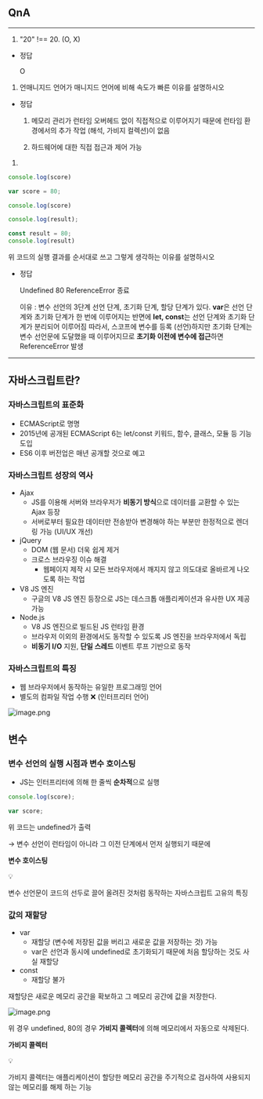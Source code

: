 ## QnA

---

1. "20" !== 20. (O, X)
- 정답
    
    O
    
1. 언매니지드 언어가 매니지드 언어에 비해 속도가 빠른 이유를 설명하시오
- 정답
    
    1. 메모리 관리가 런타임 오버헤드 없이 직접적으로 이루어지기 때문에 런타임 환경에서의 추가 작업 (해석, 가비지 컬렉션)이 없음
    
    2. 하드웨어에 대한 직접 접근과 제어 가능
    

1. 

```jsx
console.log(score)

var score = 80;

console.log(score)

console.log(result);

const result = 80;
console.log(result)
```

위 코드의 실행 결과를 순서대로 쓰고 그렇게 생각하는 이유를 설명하시오

- 정답
    
    Undefined
    80
    ReferenceError 종료
    
    이유 : 변수 선언의 3단계 선언 단계, 초기화 단계, 할당 단계가 있다.
    **var**은 선언 단계와 초기화 단계가 한 번에 이루어지는 반면에 
    **let, const**는 선언 단계와 초기화 단계가 분리되어 이루어짐
    따라서, 스코프에 변수를 등록 (선언)하지만 초기화 단계는 변수 선언문에 도달했을 때 이루어지므로 **초기화 이전에 변수에 접근**하면 ReferenceError 발생
    

---

## 자바스크립트란?

### 자바스크립트의 표준화

- ECMAScript로 명명
- 2015년에 공개된 ECMAScript 6는 let/const 키워드, 함수, 클래스, 모듈 등 기능 도입
- ES6 이후 버전업은 매년 공개할 것으로 예고

### 자바스크립트 성장의 역사

- Ajax
    - JS를 이용해 서버와 브라우저가 **비동기 방식**으로 데이터를 교환할 수 있는 Ajax 등장
    - 서버로부터 필요한 데이터만 전송받아 변경해야 하는 부분만 한정적으로 렌더링 가능 (UI/UX 개선)
- jQuery
    - DOM (웹 문서) 더욱 쉽게 제거
    - 크로스 브라우징 이슈 해결
        - 웹페이지 제작 시 모든 브라우저에서 깨지지 않고 의도대로 올바르게 나오도록 하는 작업
- V8 JS 엔진
    - 구글의 V8 JS 엔진 등장으로 JS는 데스크톱 애플리케이션과 유사한 UX 제공 가능
- Node.js
    - V8 JS 엔진으로 빌드된 JS 런타임 환경
    - 브라우저 이외의 환경에서도 동작할 수 있도록 JS 엔진을 브라우저에서 독립
    - **비동기 I/O** 지원, **단일 스레드** 이벤트 루프 기반으로 동작

### 자바스크립트의 특징

- 웹 브라우저에서 동작하는 유일한 프로그래밍 언어
- 별도의 컴파일 작업 수행 ❌ (인터프리터 언어)

![image.png](https://file.notion.so/f/f/a15030ff-706c-48d7-9a07-0ec2dceca825/c8cb4271-004a-412b-a498-799213c4cee9/image.png?table=block&id=14b04097-a2a8-8015-a1f4-f581b2e7d362&spaceId=a15030ff-706c-48d7-9a07-0ec2dceca825&expirationTimestamp=1732867200000&signature=pfQnBjhKrOQ2OE7BZ3qFYJZOBaYZ2Y3Ocx4ybEHOykE&downloadName=image.png)

## 변수

### 변수 선언의 실행 시점과 변수 호이스팅

- JS는 인터프리터에 의해 한 줄씩 **순차적**으로 실행

```jsx
console.log(score);

var score;
```

위 코드는 undefined가 출력

→ 변수 선언이 런타임이 아니라 그 이전 단계에서 먼저 실행되기 때문에

**변수 호이스팅**

<aside>
💡

변수 선언문이 코드의 선두로 끌어 올려진 것처럼 동작하는 자바스크립트 고유의 특징

</aside>

### 값의 재할당

- var
    - 재할당 (변수에 저장된 값을 버리고 새로운 값을 저장하는 것) 가능
    - var은 선언과 동시에 undefined로 초기화되기 때문에 처음 할당하는 것도 사실 재할당
- const
    - 재할당 불가

재할당은 새로운 메모리 공간을 확보하고 그 메모리 공간에 값을 저장한다.

![image.png](https://file.notion.so/f/f/a15030ff-706c-48d7-9a07-0ec2dceca825/9e29b955-1701-4c1d-a827-463c5cde5903/image.png?table=block&id=14c04097-a2a8-80b5-a71d-e025c5e5d05e&spaceId=a15030ff-706c-48d7-9a07-0ec2dceca825&expirationTimestamp=1732867200000&signature=ege8FpB5xgw4ZsbFpKSxce6RXMwaXPQxyqX-N1CmbaE&downloadName=image.png)

위 경우 undefined, 80의 경우 **가비지 콜렉터**에 의해 메모리에서 자동으로 삭제된다.

**가비지 콜렉터**

<aside>
💡

가비지 콜렉터는 애플리케이션이 할당한 메모리 공간을 주기적으로 검사하여 사용되지 않는 메모리를 해제 하는 기능

</aside>